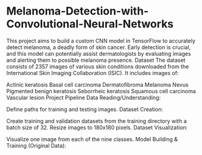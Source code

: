 # Melanoma-Detection-with-Convolutional-Neural-Networks
This project aims to build a custom CNN model in TensorFlow to accurately detect melanoma, a deadly form of skin cancer. Early detection is crucial, and this model can potentially assist dermatologists by evaluating images and alerting them to possible melanoma presence.
Dataset
The dataset consists of 2357 images of various skin conditions downloaded from the International Skin Imaging Collaboration (ISIC). It includes images of:

Actinic keratosis
Basal cell carcinoma
Dermatofibroma
Melanoma
Nevus
Pigmented benign keratosis
Seborrheic keratosis
Squamous cell carcinoma
Vascular lesion
Project Pipeline
Data Reading/Understanding:

Define paths for training and testing images.
Dataset Creation:

Create training and validation datasets from the training directory with a batch size of 32.
Resize images to 180x180 pixels.
Dataset Visualization:

Visualize one image from each of the nine classes.
Model Building & Training (Original Data):

